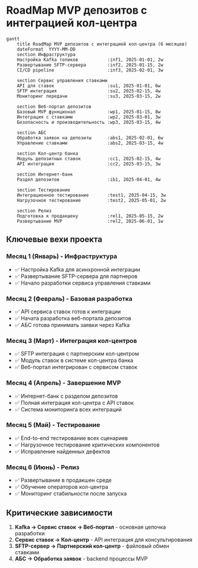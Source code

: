 # RoadMap MVP депозитов с интеграцией кол-центра

```mermaid
gantt
    title RoadMap MVP депозитов с интеграцией кол-центра (6 месяцев)
    dateFormat  YYYY-MM-DD
    section Инфраструктура
    Настройка Kafka топиков           :inf1, 2025-01-01, 2w
    Развертывание SFTP-сервера        :inf2, 2025-01-15, 2w
    CI/CD pipeline                    :inf3, 2025-02-01, 3w
    
    section Сервис управления ставками
    API для ставок                    :su1, 2025-01-01, 6w
    SFTP интеграция                   :su2, 2025-02-15, 4w
    Мониторинг передачи               :su3, 2025-03-15, 2w
    
    section Веб-портал депозитов
    Базовый MVP функционал            :wp1, 2025-01-15, 8w
    Интеграция с ставками             :wp2, 2025-03-01, 3w
    Безопасность и производительность :wp3, 2025-03-15, 4w
    
    section АБС
    Обработка заявок на депозиты      :abs1, 2025-02-01, 6w
    Управление ставками               :abs2, 2025-03-15, 4w
    
    section Кол-центр банка
    Модуль депозитных ставок          :cc1, 2025-02-15, 4w
    API интеграция                    :cc2, 2025-03-15, 3w
    
    section Интернет-банк
    Раздел депозитов                  :ib1, 2025-04-01, 4w
    
    section Тестирование
    Интеграционное тестирование       :test1, 2025-04-15, 3w
    Нагрузочное тестирование          :test2, 2025-05-01, 2w
    
    section Релиз
    Подготовка к продакшену           :rel1, 2025-05-15, 2w
    Развертывание MVP                 :rel2, 2025-06-01, 1w
```

## Ключевые вехи проекта

### Месяц 1 (Январь) - Инфраструктура
- ✅ Настройка Kafka для асинхронной интеграции
- ✅ Развертывание SFTP-сервера для партнеров
- ✅ Начало разработки сервиса управления ставками

### Месяц 2 (Февраль) - Базовая разработка  
- ✅ API сервиса ставок готов к интеграции
- ✅ Начата разработка веб-портала депозитов
- ✅ АБС готова принимать заявки через Kafka

### Месяц 3 (Март) - Интеграция кол-центров
- ✅ SFTP интеграция с партнерским кол-центром
- ✅ Модуль ставок в системе кол-центра банка
- ✅ Веб-портал интегрирован с сервисом ставок

### Месяц 4 (Апрель) - Завершение MVP
- ✅ Интернет-банк с разделом депозитов
- ✅ Полная интеграция кол-центра с API ставок
- ✅ Система мониторинга всех интеграций

### Месяц 5 (Май) - Тестирование
- ✅ End-to-end тестирование всех сценариев
- ✅ Нагрузочное тестирование критических компонентов
- ✅ Исправление найденных дефектов

### Месяц 6 (Июнь) - Релиз
- ✅ Развертывание в продакшен среде
- ✅ Обучение операторов кол-центра
- ✅ Мониторинг стабильности после запуска

## Критические зависимости

1. **Kafka → Сервис ставок → Веб-портал** - основная цепочка разработки
2. **Сервис ставок → Кол-центр** - API интеграция для консультирования  
3. **SFTP-сервер → Партнерский кол-центр** - файловый обмен ставками
4. **АБС → Обработка заявок** - backend процессы MVP
